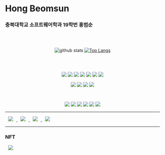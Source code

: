 

# Hong Beomsun

### 충북대학교 소프트웨어학과 19학번 홍범순

<div align=center>
</br>
</br>

  ![github stats](https://github-readme-stats.vercel.app/api?username=beomsun0829&show_icons=true&theme=github_dark )
  [![Top Langs](https://github-readme-stats.vercel.app/api/top-langs/?username=beomsun0829&layout=compact&theme=dracula)](https://github.com/metleeha)

  
</br>
</br>

<p align="center">
<img src="https://img.shields.io/badge/-Javascript-f7df1e?style=for-the-badge&logo=javascript&logoColor=black"/></a>
<img src="https://img.shields.io/badge/Python-3776AB?style=for-the-badge&logo=Python&logoColor=2B2728"/></a>
<img src="https://img.shields.io/badge/C++-00599C?style=for-the-badge&logo=c%2B%2B&logoColor=white"/></a>
<img src="https://img.shields.io/badge/JavaScript-blue?style=for-the-badge&logo=JavaScript&logoColor=white"/></a>
<img src="https://img.shields.io/badge/HTML5-E34F26?style=for-the-badge&logo=HTML5&logoColor=white"/></a>
<img src="https://img.shields.io/badge/CSS3-1572B6?style=for-the-badge&logo=CSS3&logoColor=white"/></a>
<img src="https://img.shields.io/badge/Arduino-00979D?style=for-the-badge&logo=Arduino&logoColor=white"/></a>
</p>

<p align="center">
<img src="https://img.shields.io/badge/TensorFlow-47A248?style=for-the-badge&logo=TensorFlow&logoColor=white"/></a> 
<img src="https://img.shields.io/badge/Google Cloud Computing-232F3E?style=for-the-badge&logo=GoogleCloud&logoColor=white"/></a> 
<img src="https://img.shields.io/badge/OpenAI-412991?style=for-the-badge&logo=OpenAI&logoColor=white"/></a>  
<img src="https://img.shields.io/badge/OpenCV-5C3EE8?style=for-the-badge&logo=OpenCV&logoColor=white"/></a>  
</p>



</br>
<p align="center">
<img src="https://img.shields.io/badge/Windows-0078D6?style=for-the-badge&logo=Windows&logoColor=white"/></a>  
<img src="https://img.shields.io/badge/Linux-FCC624?style=for-the-badge&logo=Linux&logoColor=black"/></a> 
<img src="https://img.shields.io/badge/Visual Studio Code-007ACC?style=for-the-badge&logo=VisualStudiocode&logoColor=white"/></a>  
<img src="https://img.shields.io/badge/Google Colab-232F3E?style=for-the-badge&logo=GoogleColab&logoColor=white"/></a>  
<img src="https://img.shields.io/badge/Visual Studio-5C2D91?style=for-the-badge&logo=VisualStudio&logoColor=white"/></a>  
<img src="https://img.shields.io/badge/Jupyter-F37626?style=for-the-badge&logo=Jupyter&logoColor=white"/></a>  

</p>
  
</div>


<hr>




<a href="mailto:ghsqjatns@gmail.com"> <img src="https://img.shields.io/badge/ghsqjatns@gmail.com-d14836?style=for-the-badge&logo=Gmail&logoColor=white&link=mailto:ghsqjatns@gmail.com" style="height : auto; margin-left : 10px; margin-right : 10px;"/>
</a>
<a href="https://beomsun0829.tistory.com/"> <img src="http://img.shields.io/badge/-Tech%20Blog-655ced?style=for-the-badge&logo=github&logoColor=white&link=https://beomsun0829.tistory.com/" style="height : auto; margin-left : 10px; margin-right : 10px;"/>
</a>
<a href="https://instagram.com/beomsun_kun"> <img src="http://img.shields.io/badge/-Instagram-E4405F?style=for-the-badge&logo=instagram&logoColor=white&link=https://instagram.com/beomsun_kun/" style="height : auto; margin-left : 10px; margin-right : 10px;"/>
</a>
<a href="https://www.facebook.com/beomsun0829"> <img src="http://img.shields.io/badge/-facebook-1877F2?style=for-the-badge&logo=facebook&logoColor=white&link=https://www.facebook.com/beomsun0829" style="height : auto; margin-left : 10px; margin-right : 10px;"/>
</a>

<hr>

### NFT

<a href="https://opensea.io/assets/matic/0xa153535bc89b870c620c1bf452034be4946e3b31/791?chainIdentifier=matic&assetContractAddress=0xa153535bc89b870c620c1bf452034be4946e3b31&tokenId=791&locale=ko"> <img src="https://lh3.googleusercontent.com/_w_tZjhsD65taPXoV0nfdmTgTMdrt_HtbwyhxBXhzvMM7NzkYeWK4s5E4ca_jYvbmJWYv0or-MZEZ2b1GzFGE9kOHtXZWVsvWAjXlg=w600" style="height : auto; margin-left : 10px; margin-right : 10px;"/>
</a>





<!--
**beomsun0829/beomsun0829** is a ✨ _special_ ✨ repository because its `README.md` (this file) appears on your GitHub profile.

Here are some ideas to get you started:

- 🔭 I’m currently working on ...
- 🌱 I’m currently learning ...
- 👯 I’m looking to collaborate on ...
- 🤔 I’m looking for help with ...
- 💬 Ask me about ...
- 📫 How to reach me: ...
- 😄 Pronouns: ...
- ⚡ Fun fact: ...
-->
